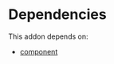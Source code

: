 # Dependencies

This addon depends on:

- [component](../../../../odoo-bringout-oca-connector-component)
